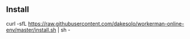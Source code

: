 ## Install
curl -sfL https://raw.githubusercontent.com/dakesolo/workerman-online-env/master/install.sh | sh -
